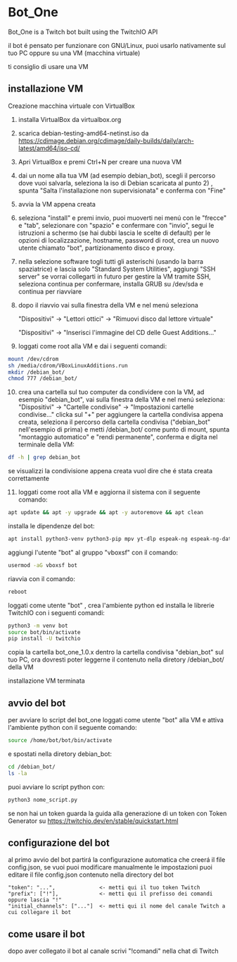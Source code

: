 # Bot_One
Bot_One is a Twitch bot built using the TwitchIO API


il bot é pensato per funzionare con GNU/Linux, puoi usarlo nativamente sul tuo PC oppure su una VM (macchina virtuale)

ti consiglio di usare una VM

## installazione VM

Creazione macchina virtuale con VirtualBox

1) installa VirtualBox da virtualbox.org

2) scarica debian-testing-amd64-netinst.iso da https://cdimage.debian.org/cdimage/daily-builds/daily/arch-latest/amd64/iso-cd/

3) Apri VirtualBox e premi Ctrl+N per creare una nuova VM

4) dai un nome alla tua VM (ad esempio debian_bot), scegli il percorso dove vuoi salvarla, seleziona la iso di Debian scaricata al punto 2) , spunta "Salta l'installazione non supervisionata" e conferma con "Fine"

5) avvia la VM appena creata

6) seleziona "install" e premi invio, puoi muoverti nei menú con le "frecce" e "tab", selezionare con "spazio" e confermare con "invio", segui le istruzioni a schermo (se hai dubbi lascia le scelte di default) per le opzioni di localizzazione, hostname, password di root, crea un nuovo utente chiamato "bot", partizionamento disco e proxy.

7) nella selezione software togli tutti gli asterischi (usando la barra spaziatrice) e lascia solo "Standard System Utilities", aggiungi "SSH server" se vorrai collegarti in futuro per gestire la VM tramite SSH, seleziona continua per confermare, installa GRUB su /dev/sda e continua per riavviare

8) dopo il riavvio vai sulla finestra della VM e nel menú seleziona

    "Dispositivi" -> "Lettori ottici"  -> "Rimuovi disco dal lettore virtuale"
  
    "Dispositivi" -> "Inserisci l'immagine del CD delle Guest Additions..."



9) loggati come root alla VM e dai i seguenti comandi:
```bash
mount /dev/cdrom
sh /media/cdrom/VBoxLinuxAdditions.run
mkdir /debian_bot/
chmod 777 /debian_bot/
```

10) crea una cartella sul tuo computer da condividere con la VM, ad esempio "debian_bot", vai sulla finestra della VM e nel menú seleziona:
"Dispositivi" -> "Cartelle condivise" -> "Impostazioni cartelle condivise..."
clicka sul "+" per aggiungere la cartella condivisa appena creata, seleziona il percorso della cartella condivisa ("debian_bot" nell'esempio di prima) e metti /debian_bot/ come punto di mount, spunta "montaggio automatico" e "rendi permanente", conferma e digita nel terminale della VM:
```bash
df -h | grep debian_bot
```
se visualizzi la condivisione appena creata vuol dire che é stata creata correttamente

11) loggati come root alla VM e aggiorna il sistema con il seguente comando:
```bash
apt update && apt -y upgrade && apt -y autoremove && apt clean
```
installa le dipendenze del bot:
```bash
apt install python3-venv python3-pip mpv yt-dlp espeak-ng espeak-ng-data
```
aggiungi l'utente "bot" al gruppo "vboxsf" con il comando:
```bash
usermod -aG vboxsf bot
```
riavvia con il comando:
```bash
reboot
```
loggati come utente "bot" , crea l'ambiente python ed installa le librerie TwitchIO con i seguenti comandi:
```bash
python3 -m venv bot
source bot/bin/activate
pip install -U twitchio
```
copia la cartella bot_one_1.0.x dentro la cartella condivisa "debian_bot" sul tuo PC, ora dovresti poter leggerne il contenuto nella diretory /debian_bot/ della VM

installazione VM terminata


## avvio del bot
per avviare lo script del bot_one loggati come utente "bot" alla VM e attiva l'ambiente python con il seguente comando:
```bash
source /home/bot/bot/bin/activate
```
e spostati nella diretory debian_bot:
```bash
cd /debian_bot/
ls -la
```
puoi avviare lo script python con:
```bash
python3 nome_script.py
```
se non hai un token guarda la guida alla generazione di un token con Token Generator su https://twitchio.dev/en/stable/quickstart.html 

## configurazione del bot
al primo avvio del bot partirá la configurazione automatica che creerá il file config.json, se vuoi puoi modificare manualmente le impostazioni puoi editare il file config.json contenuto nella directory del bot

    "token": "...",              <- metti qui il tuo token Twitch
    "prefix": ["!"],             <- metti qui il prefisso dei comandi oppure lascia "!"
    "initial_channels": ["..."]  <- metti qui il nome del canale Twitch a cui collegare il bot


## come usare il bot
dopo aver collegato il bot al canale scrivi "!comandi" nella chat di Twitch

